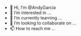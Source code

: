 - 👋 Hi, I’m @AndyGarcia
- 👀 I’m interested in ...
- 🌱 I’m currently learning ...
- 💞️ I’m looking to collaborate on ...
- 📫 How to reach me ...

<!---
matajugadoresdefreefire/matajugadoresdefreefire is a ✨ special ✨ repository because its `README.md` (this file) appears on your GitHub profile.
You can click the Preview link to take a look at your changes.
--->
